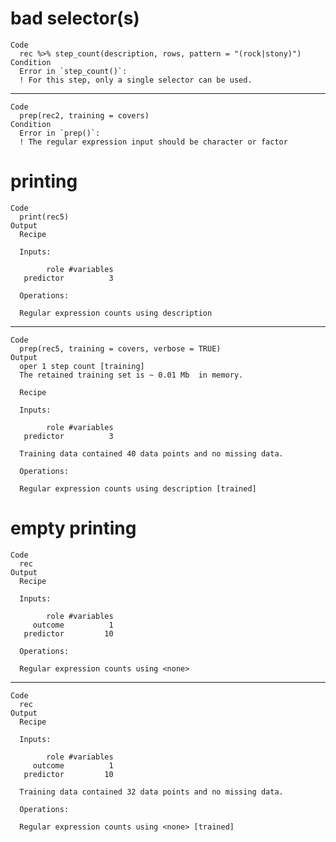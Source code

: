 # bad selector(s)

    Code
      rec %>% step_count(description, rows, pattern = "(rock|stony)")
    Condition
      Error in `step_count()`:
      ! For this step, only a single selector can be used.

---

    Code
      prep(rec2, training = covers)
    Condition
      Error in `prep()`:
      ! The regular expression input should be character or factor

# printing

    Code
      print(rec5)
    Output
      Recipe
      
      Inputs:
      
            role #variables
       predictor          3
      
      Operations:
      
      Regular expression counts using description

---

    Code
      prep(rec5, training = covers, verbose = TRUE)
    Output
      oper 1 step count [training] 
      The retained training set is ~ 0.01 Mb  in memory.
      
      Recipe
      
      Inputs:
      
            role #variables
       predictor          3
      
      Training data contained 40 data points and no missing data.
      
      Operations:
      
      Regular expression counts using description [trained]

# empty printing

    Code
      rec
    Output
      Recipe
      
      Inputs:
      
            role #variables
         outcome          1
       predictor         10
      
      Operations:
      
      Regular expression counts using <none>

---

    Code
      rec
    Output
      Recipe
      
      Inputs:
      
            role #variables
         outcome          1
       predictor         10
      
      Training data contained 32 data points and no missing data.
      
      Operations:
      
      Regular expression counts using <none> [trained]

